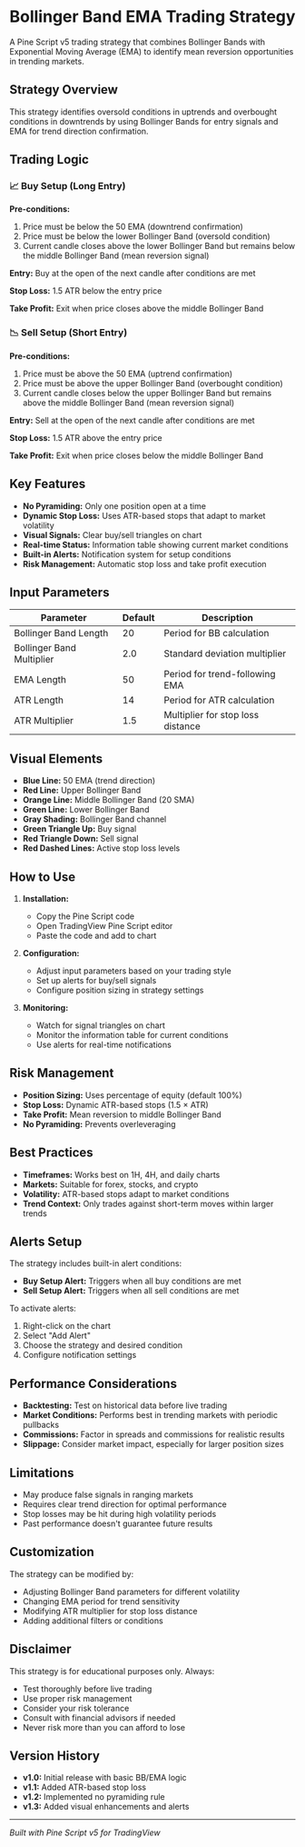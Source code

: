 # Bollinger Band EMA Trading Strategy

A Pine Script v5 trading strategy that combines Bollinger Bands with Exponential Moving Average (EMA) to identify mean reversion opportunities in trending markets.

## Strategy Overview

This strategy identifies oversold conditions in uptrends and overbought conditions in downtrends by using Bollinger Bands for entry signals and EMA for trend direction confirmation.

## Trading Logic

### 📈 Buy Setup (Long Entry)

**Pre-conditions:**
1. Price must be below the 50 EMA (downtrend confirmation)
2. Price must be below the lower Bollinger Band (oversold condition)
3. Current candle closes above the lower Bollinger Band but remains below the middle Bollinger Band (mean reversion signal)

**Entry:** Buy at the open of the next candle after conditions are met

**Stop Loss:** 1.5 ATR below the entry price

**Take Profit:** Exit when price closes above the middle Bollinger Band

### 📉 Sell Setup (Short Entry)

**Pre-conditions:**
1. Price must be above the 50 EMA (uptrend confirmation)
2. Price must be above the upper Bollinger Band (overbought condition)
3. Current candle closes below the upper Bollinger Band but remains above the middle Bollinger Band (mean reversion signal)

**Entry:** Sell at the open of the next candle after conditions are met

**Stop Loss:** 1.5 ATR above the entry price

**Take Profit:** Exit when price closes below the middle Bollinger Band

## Key Features

- **No Pyramiding:** Only one position open at a time
- **Dynamic Stop Loss:** Uses ATR-based stops that adapt to market volatility
- **Visual Signals:** Clear buy/sell triangles on chart
- **Real-time Status:** Information table showing current market conditions
- **Built-in Alerts:** Notification system for setup conditions
- **Risk Management:** Automatic stop loss and take profit execution

## Input Parameters

| Parameter | Default | Description |
|-----------|---------|-------------|
| Bollinger Band Length | 20 | Period for BB calculation |
| Bollinger Band Multiplier | 2.0 | Standard deviation multiplier |
| EMA Length | 50 | Period for trend-following EMA |
| ATR Length | 14 | Period for ATR calculation |
| ATR Multiplier | 1.5 | Multiplier for stop loss distance |

## Visual Elements

- **Blue Line:** 50 EMA (trend direction)
- **Red Line:** Upper Bollinger Band
- **Orange Line:** Middle Bollinger Band (20 SMA)
- **Green Line:** Lower Bollinger Band
- **Gray Shading:** Bollinger Band channel
- **Green Triangle Up:** Buy signal
- **Red Triangle Down:** Sell signal
- **Red Dashed Lines:** Active stop loss levels

## How to Use

1. **Installation:**
   - Copy the Pine Script code
   - Open TradingView Pine Script editor
   - Paste the code and add to chart

2. **Configuration:**
   - Adjust input parameters based on your trading style
   - Set up alerts for buy/sell signals
   - Configure position sizing in strategy settings

3. **Monitoring:**
   - Watch for signal triangles on chart
   - Monitor the information table for current conditions
   - Use alerts for real-time notifications

## Risk Management

- **Position Sizing:** Uses percentage of equity (default 100%)
- **Stop Loss:** Dynamic ATR-based stops (1.5 × ATR)
- **Take Profit:** Mean reversion to middle Bollinger Band
- **No Pyramiding:** Prevents overleveraging

## Best Practices

- **Timeframes:** Works best on 1H, 4H, and daily charts
- **Markets:** Suitable for forex, stocks, and crypto
- **Volatility:** ATR-based stops adapt to market conditions
- **Trend Context:** Only trades against short-term moves within larger trends

## Alerts Setup

The strategy includes built-in alert conditions:
- **Buy Setup Alert:** Triggers when all buy conditions are met
- **Sell Setup Alert:** Triggers when all sell conditions are met

To activate alerts:
1. Right-click on the chart
2. Select "Add Alert"
3. Choose the strategy and desired condition
4. Configure notification settings

## Performance Considerations

- **Backtesting:** Test on historical data before live trading
- **Market Conditions:** Performs best in trending markets with periodic pullbacks
- **Commissions:** Factor in spreads and commissions for realistic results
- **Slippage:** Consider market impact, especially for larger position sizes

## Limitations

- May produce false signals in ranging markets
- Requires clear trend direction for optimal performance
- Stop losses may be hit during high volatility periods
- Past performance doesn't guarantee future results

## Customization

The strategy can be modified by:
- Adjusting Bollinger Band parameters for different volatility
- Changing EMA period for trend sensitivity
- Modifying ATR multiplier for stop loss distance
- Adding additional filters or conditions

## Disclaimer

This strategy is for educational purposes only. Always:
- Test thoroughly before live trading
- Use proper risk management
- Consider your risk tolerance
- Consult with financial advisors if needed
- Never risk more than you can afford to lose

## Version History

- **v1.0:** Initial release with basic BB/EMA logic
- **v1.1:** Added ATR-based stop loss
- **v1.2:** Implemented no pyramiding rule
- **v1.3:** Added visual enhancements and alerts

---

*Built with Pine Script v5 for TradingView*
